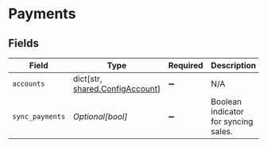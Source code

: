 # Payments


## Fields

| Field                                                                       | Type                                                                        | Required                                                                    | Description                                                                 |
| --------------------------------------------------------------------------- | --------------------------------------------------------------------------- | --------------------------------------------------------------------------- | --------------------------------------------------------------------------- |
| `accounts`                                                                  | dict[str, [shared.ConfigAccount](undefined/models/shared/configaccount.md)] | :heavy_minus_sign:                                                          | N/A                                                                         |
| `sync_payments`                                                             | *Optional[bool]*                                                            | :heavy_minus_sign:                                                          | Boolean indicator for syncing sales.                                        |